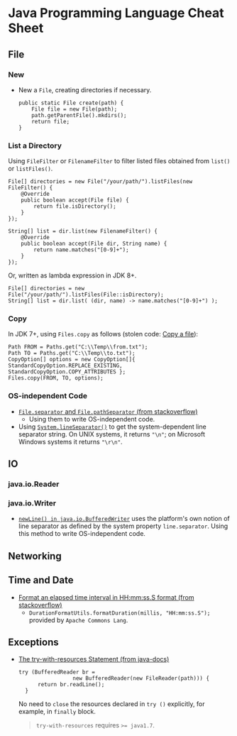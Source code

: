 # Java Programming Language Cheat Sheet

## File

### New

- New a `File`, creating directories if necessary.
  
  ```
  public static File create(path) {
      File file = new File(path);
      path.getParentFile().mkdirs();
      return file;
  }
  ```

### List a Directory

Using `FileFilter` or `FilenameFilter` to filter listed files obtained from `list()` or `listFiles()`.

```
File[] directories = new File("/your/path/").listFiles(new FileFilter() {
    @Override
    public boolean accept(File file) {
        return file.isDirectory();
    }
});

String[] list = dir.list(new FilenameFilter() {
    @Override
    public boolean accept(File dir, String name) {
        return name.matches("[0-9]+");
    }
});
```
Or, written as lambda expression in JDK 8+.

```
File[] directories = new File("/your/path/").listFiles(File::isDirectory);
String[] list = dir.list( (dir, name) -> name.matches("[0-9]+") );
```

### Copy

In JDK 7+, using `Files.copy` as follows (stolen code: [Copy a file](http://www.javapractices.com/topic/TopicAction.do?Id=246)):

```
Path FROM = Paths.get("C:\\Temp\\from.txt");
Path TO = Paths.get("C:\\Temp\\to.txt");
CopyOption[] options = new CopyOption[]{ StandardCopyOption.REPLACE_EXISTING, StandardCopyOption.COPY_ATTRIBUTES }; 
Files.copy(FROM, TO, options);
```

### OS-independent Code
- [`File.separator` and `File.pathSeparator` (from stackoverflow)](http://stackoverflow.com/a/5972020/1833118)
  - Using them to write OS-independent code.
- Using [`System.lineSeparator()`](http://docs.oracle.com/javase/8/docs/api/java/lang/System.html#lineSeparator--) to get the system-dependent line separator string. On UNIX systems, it returns `"\n"`; on Microsoft Windows systems it returns `"\r\n"`.

## IO

### java.io.Reader

### java.io.Writer

- [`newLine() in java.io.BufferedWriter`](http://docs.oracle.com/javase/6/docs/api/java/io/BufferedWriter.html#newLine()) uses the platform's own notion of line separator as defined by the system property `line.separator`. Using this method to write OS-independent code. 

## Networking

## Time and Date

- [Format an elapsed time interval in HH:mm:ss.S format (from stackoverflow)](http://stackoverflow.com/q/6710094/1833118)
  - `DurationFormatUtils.formatDuration(millis, "HH:mm:ss.S");` provided by `Apache Commons Lang`.

## Exceptions

- [The try-with-resources Statement (from java-docs)](https://docs.oracle.com/javase/tutorial/essential/exceptions/tryResourceClose.html)

  ```
  try (BufferedReader br =
                   new BufferedReader(new FileReader(path))) {
        return br.readLine();
    }
  ```
  
  No need to `close` the resources declared in `try ()` explicitly, for example, in `finally` block. 
  
  > `try-with-resources` requires `>= java1.7`.
